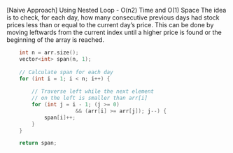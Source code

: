 <p>[Naive Approach] Using Nested Loop - O(n2) Time and O(1) Space
The idea is to check, for each day, how many consecutive previous days had stock prices less than or equal to the current day’s price. This can be done by moving leftwards from the current index until a higher price is found or the beginning of the array is reached.</p>

```cpp
    int n = arr.size(); 
    vector<int> span(n, 1);
    
    // Calculate span for each day
    for (int i = 1; i < n; i++) {
        
        // Traverse left while the next element
        // on the left is smaller than arr[i]
        for (int j = i - 1; (j >= 0)
                      && (arr[i] >= arr[j]); j--) {
            span[i]++;
        }
    }

    return span;
